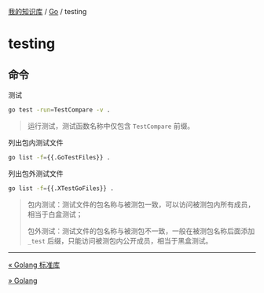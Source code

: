 [我的知识库](../README.md) / [Go](zz_generated_mdi.md) / testing

# testing

## 命令

测试

```bash
go test -run=TestCompare -v .
```

> 运行测试，测试函数名称中仅包含 `TestCompare` 前缀。

列出包内测试文件

```bash
go list -f={{.GoTestFiles}} .
```

列出包外测试文件

```bash
go list -f={{.XTestGoFiles}} .
```

> 包内测试：测试文件的包名称与被测包一致，可以访问被测包内所有成员，相当于白盒测试；
>
> 包外测试：测试文件的包名称与被测包不一致，一般在被测包名称后面添加 `_test` 后缀，只能访问被测包内公开成员，相当于黑盒测试。

---
[« Golang 标准库](go-stdlib.md)

[» Golang](go.md)
